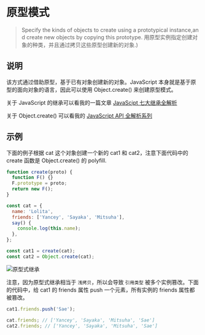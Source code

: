 # 原型模式

> Specify the kinds of objects to create using a prototypical instance,and create new objects by copying this prototype. 用原型实例指定创建对象的种类，并且通过拷贝这些原型创建新的对象.)

## 说明

该方式通过借助原型，基于已有对象创建新的对象。JavaScript 本身就是基于原型的面向对象的语言，因此可以使用 Object.create() 来创建原型模式。

关于 JavaScript 的继承可以看我的一篇文章 [JavaScipt 七大继承全解析](https://github.com/YanceyOfficial/interview/blob/master/JavaScript/JavaScript%20%E4%B8%83%E5%A4%A7%E7%BB%A7%E6%89%BF%E5%85%A8%E8%A7%A3%E6%9E%90.md)

关于 Object.create() 可以看我的 [JavaScript API 全解析系列](https://js.yanceyleo.com/ECMAScript/Object/Object.create.html)

## 示例

下面的例子根据 cat 这个对象创建一个新的 cat1 和 cat2，注意下面代码中的 create 函数是 Object.create() 的 polyfill.

```js
function create(proto) {
  function F() {}
  F.prototype = proto;
  return new F();
}

const cat = {
  name: 'Lolita',
  friends: ['Yancey', 'Sayaka', 'Mitsuha'],
  say() {
    console.log(this.name);
  },
};

const cat1 = create(cat);
const cat2 = Object.create(cat);
```

![原型式继承](https://yancey-assets.oss-cn-beijing.aliyuncs.com/nani.jpg)

注意，因为原型式继承相当于 `浅拷贝`，所以会导致 `引用类型` 被多个实例篡改。下面的代码中，给 cat1 的 friends 属性 push 一个元素，所有实例的 friends 属性都被篡改。

```js
cat1.friends.push('Sae');

cat.friends; // ['Yancey', 'Sayaka', 'Mitsuha', 'Sae']
cat2.friends; // ['Yancey', 'Sayaka', 'Mitsuha', 'Sae']
```
